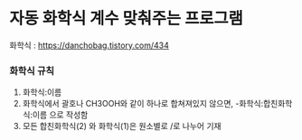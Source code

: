 # 자동 화학식 계수 맞춰주는 프로그램

화학식 : https://danchobag.tistory.com/434
### 화학식 규칙
1. 화학식:이름
2. 화학식에서 괄호나 CH3OOH와 같이 하나로 합쳐져있지 않으면, -화학식:합친화학식:이름 으로 작성함
3. 모든 합친화학식(2) 와 화학식(1)은 원소별로 /로 나누어 기재